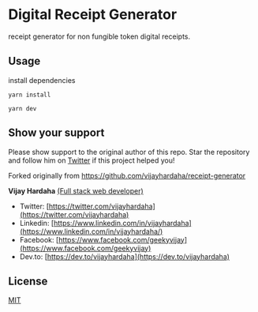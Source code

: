 # Digital Receipt Generator

receipt generator for non fungible token digital receipts.

## Usage
install dependencies
```
yarn install
```

```
yarn dev
```

## Show your support

Please show support to the original author of this repo. Star the repository and follow him on [Twitter](https://twitter/vijayhardaha/) if this project helped you!

Forked originally from https://github.com/vijayhardaha/receipt-generator

**Vijay Hardaha** [(Full stack web developer)](https://pph.me/vijayhardaha)

- Twitter: [https://twitter.com/vijayhardaha](https://twitter.com/vijayhardaha)
- Linkedin: [https://www.linkedin.com/in/vijayhardaha](https://www.linkedin.com/in/vijayhardaha/)
- Facebook: [https://www.facebook.com/geekyvijay](https://www.facebook.com/geekyvijay)
- Dev.to: [https://dev.to/vijayhardaha](https://dev.to/vijayhardaha)

## License
[MIT](https://choosealicense.com/licenses/mit/)
